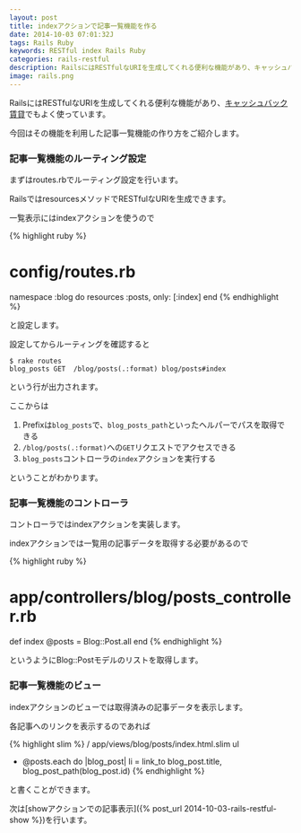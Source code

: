 ```yaml
---
layout: post
title: indexアクションで記事一覧機能を作る
date: 2014-10-03 07:01:32J
tags: Rails Ruby
keywords: RESTful index Rails Ruby
categories: rails-restful
description: RailsにはRESTfulなURIを生成してくれる便利な機能があり、キャッシュバック賃貸でもよく使っています。今回はその機能を利用した記事一覧機能の作り方をご紹介します。
image: rails.png
---
```


RailsにはRESTfulなURIを生成してくれる便利な機能があり、[キャッシュバック賃貸](http://cbchintai.com/)でもよく使っています。

今回はその機能を利用した記事一覧機能の作り方をご紹介します。

### 記事一覧機能のルーティング設定

まずはroutes.rbでルーティング設定を行います。

RailsではresourcesメソッドでRESTfulなURIを生成できます。

一覧表示にはindexアクションを使うので

{% highlight ruby %}
# config/routes.rb
namespace :blog do
  resources :posts, only: [:index]
end
{% endhighlight %}

と設定します。

設定してからルーティングを確認すると

    $ rake routes
    blog_posts GET  /blog/posts(.:format) blog/posts#index

という行が出力されます。

ここからは

1. Prefixは`blog_posts`で、`blog_posts_path`といったヘルパーでパスを取得できる
2. `/blog/posts(.:format)`への`GET`リクエストでアクセスできる
3. `blog_posts`コントローラの`index`アクションを実行する

ということがわかります。


### 記事一覧機能のコントローラ

コントローラではindexアクションを実装します。

indexアクションでは一覧用の記事データを取得する必要があるので

{% highlight ruby %}
# app/controllers/blog/posts_controller.rb
def index
  @posts = Blog::Post.all
end
{% endhighlight %}

というようにBlog::Postモデルのリストを取得します。

### 記事一覧機能のビュー

indexアクションのビューでは取得済みの記事データを表示します。

各記事へのリンクを表示するのであれば

{% highlight slim %}
/ app/views/blog/posts/index.html.slim
ul
  - @posts.each do |blog_post|
    li = link_to blog_post.title, blog_post_path(blog_post.id)
{% endhighlight %}

と書くことができます。

次は[showアクションでの記事表示]({% post_url 2014-10-03-rails-restful-show %})を行います。
